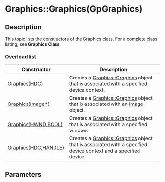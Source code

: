 # Graphics::Graphics(GpGraphics)

## Description

This topic lists the constructors of the
[Graphics](https://learn.microsoft.com/windows/desktop/api/gdiplusgraphics/nl-gdiplusgraphics-graphics) class. For a complete class listing, see **Graphics Class**.

### Overload list

| Constructor | Description |
| --- | --- |
| [Graphics(HDC)](https://learn.microsoft.com/previous-versions/ms536160(v=vs.85)) | Creates a [Graphics::Graphics](https://learn.microsoft.com/previous-versions/ms536160(v=vs.85)) object that is associated with a specified device context. |
| [Graphics(Image*)](https://learn.microsoft.com/previous-versions/ms536159(v=vs.85)) | Creates a [Graphics::Graphics](https://learn.microsoft.com/previous-versions/ms536159(v=vs.85)) object that is associated with an [Image](https://learn.microsoft.com/windows/desktop/api/gdiplusheaders/nl-gdiplusheaders-image) object. |
| [Graphics(HWND,BOOL)](https://learn.microsoft.com/windows/desktop/api/gdiplusgraphics/nf-gdiplusgraphics-graphics-graphics(inhwnd_inbool)) | Creates a [Graphics::Graphics](https://learn.microsoft.com/windows/desktop/api/gdiplusgraphics/nf-gdiplusgraphics-graphics-graphics(inhwnd_inbool)) object that is associated with a specified window. |
| [Graphics(HDC,HANDLE)](https://learn.microsoft.com/windows/desktop/api/gdiplusgraphics/nf-gdiplusgraphics-graphics-graphics(inhdc_inhandle)) | Creates a [Graphics::Graphics](https://learn.microsoft.com/windows/desktop/api/gdiplusgraphics/nf-gdiplusgraphics-graphics-graphics(inhdc_inhandle)) object that is associated with a specified device context and a specified device. |

## Parameters